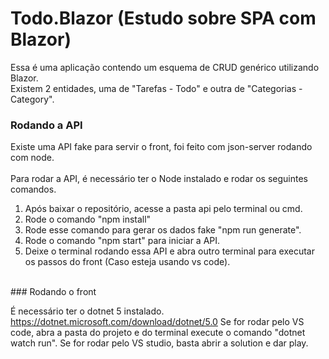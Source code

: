 # Todo.Blazor (Estudo sobre SPA com Blazor)

Essa é uma aplicação contendo um esquema de CRUD genérico utilizando Blazor. <br>
Existem 2 entidades, uma de "Tarefas - Todo" e outra de "Categorias - Category".

### Rodando a API
Existe uma API fake para servir o front, foi feito com json-server rodando com node.
<br><br>
Para rodar a API, é necessário ter o Node instalado e rodar os seguintes comandos.

1. Após baixar o repositório, acesse a pasta api pelo terminal ou cmd.
2. Rode o comando "npm install"
3. Rode esse comando para gerar os dados fake "npm run generate".
4. Rode o comando "npm start" para iniciar a API.
5. Deixe o terminal rodando essa API e abra outro terminal para executar os passos do front (Caso esteja usando vs code).

<br>
### Rodando o front

É necessário ter o dotnet 5 instalado. https://dotnet.microsoft.com/download/dotnet/5.0
Se for rodar pelo VS code, abra a pasta do projeto e do terminal execute o comando "dotnet watch run".
Se for rodar pelo VS studio, basta abrir a solution e dar play.




